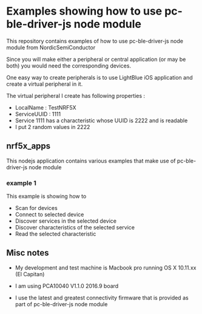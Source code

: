 # Examples showing how to use pc-ble-driver-js node module

This repository contains examples of how to use pc-ble-driver-js node module from NordicSemiConductor

Since you will make either a peripheral or central application (or may be both) you would need the corresponding
devices.

One easy way to create peripherals is to use LightBlue iOS application and create a virtual peripheral in it.

The virtual peripheral I create has following properties :
* LocalName : TestNRF5X
* ServiceUUID : 1111
* Service 1111 has a characteristic whose UUID is 2222 and is readable
* I put 2 random values in 2222

## nrf5x_apps

This nodejs application contains various examples that make use of pc-ble-driver-js node module

### example 1

This example is showing how to
* Scan for devices
* Connect to selected device
* Discover services in the selected device
* Discover characteristics of the selected service
* Read the selected characteristic


## Misc notes

* My development and test machine is Macbook pro running OS X 10.11.xx (El Capitan)

* I am using PCA10040 V1.1.0 2016.9 board

* I use the latest and greatest connectivity firmware that is provided as part of pc-ble-driver-js node module
